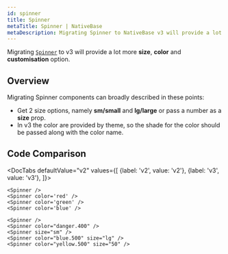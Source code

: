 ```yaml
---
id: spinner
title: Spinner
metaTitle: Spinner | NativeBase
metaDescription: Migrating Spinner to NativeBase v3 will provide a lot more size, color, and customization options. Here is an overview of migrating Spinner and code comparison.
---
```


Migrating [`Spinner`](/spinner) to v3 will provide a lot more **size**, **color** and **customisation** option.

## Overview

Migrating Spinner components can broadly described in these points:

- Get 2 size options, namely **sm/small** and **lg/large** or pass a number as a **size** prop.
- In v3 the color are provided by theme, so the shade for the color should be passed along with the color name.

## Code Comparison

<DocTabs
defaultValue="v2"
values={[
{label: 'v2', value: 'v2'},
{label: 'v3', value: 'v3'},
]}>
<DocTabItem value="v2">

```tsx
<Spinner />
<Spinner color='red' />
<Spinner color='green' />
<Spinner color='blue' />
```

</DocTabItem>
<DocTabItem value="v3">

```tsx
<Spinner />
<Spinner color="danger.400" />
<Spinner size="sm" />
<Spinner color="blue.500" size="lg" />
<Spinner color="yellow.500" size="50" />
```

</DocTabItem>
</DocTabs>
